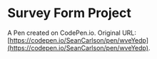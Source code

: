 # Survey Form Project

A Pen created on CodePen.io. Original URL: [https://codepen.io/SeanCarlson/pen/wveYedp](https://codepen.io/SeanCarlson/pen/wveYedp).

